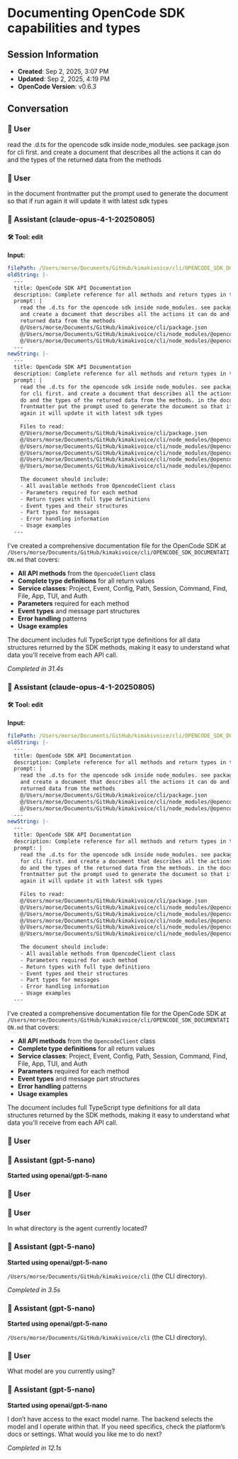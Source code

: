 # Documenting OpenCode SDK capabilities and types

## Session Information

- **Created**: Sep 2, 2025, 3:07 PM
- **Updated**: Sep 2, 2025, 4:19 PM
- **OpenCode Version**: v0.6.3

## Conversation

### 👤 User

read the .d.ts for the opencode sdk inside node_modules. see package.json for cli first. and create a document that describes all the actions it can do and the types of the returned data from the methods


### 👤 User

in the document frontmatter put the prompt used to generate the document so that if run again it will update it with latest sdk types


### 🤖 Assistant (claude-opus-4-1-20250805)

#### 🛠️ Tool: edit

**Input:**
```yaml
filePath: /Users/morse/Documents/GitHub/kimakivoice/cli/OPENCODE_SDK_DOCUMENTATION.md
oldString: |-
  ---
  title: OpenCode SDK API Documentation
  description: Complete reference for all methods and return types in the @opencode-ai/sdk package
  prompt: |
    read the .d.ts for the opencode sdk inside node_modules. see package.json for cli first.
    and create a document that describes all the actions it can do and the types of the
    returned data from the methods
    @/Users/morse/Documents/GitHub/kimakivoice/cli/package.json
    @/Users/morse/Documents/GitHub/kimakivoice/cli/node_modules/@opencode-ai/sdk/dist/gen/sdk.gen.d.ts
    @/Users/morse/Documents/GitHub/kimakivoice/cli/node_modules/@opencode-ai/sdk/dist/gen/types.gen.d.ts
  ---
newString: |-
  ---
  title: OpenCode SDK API Documentation
  description: Complete reference for all methods and return types in the @opencode-ai/sdk package
  prompt: |
    read the .d.ts for the opencode sdk inside node_modules. see package.json 
    for cli first. and create a document that describes all the actions it can 
    do and the types of the returned data from the methods. in the document 
    frontmatter put the prompt used to generate the document so that if run 
    again it will update it with latest sdk types
    
    Files to read:
    @/Users/morse/Documents/GitHub/kimakivoice/cli/package.json
    @/Users/morse/Documents/GitHub/kimakivoice/cli/node_modules/@opencode-ai/sdk/dist/index.d.ts
    @/Users/morse/Documents/GitHub/kimakivoice/cli/node_modules/@opencode-ai/sdk/dist/client.d.ts
    @/Users/morse/Documents/GitHub/kimakivoice/cli/node_modules/@opencode-ai/sdk/dist/server.d.ts
    @/Users/morse/Documents/GitHub/kimakivoice/cli/node_modules/@opencode-ai/sdk/dist/gen/sdk.gen.d.ts
    @/Users/morse/Documents/GitHub/kimakivoice/cli/node_modules/@opencode-ai/sdk/dist/gen/types.gen.d.ts
    
    The document should include:
    - All available methods from OpencodeClient class
    - Parameters required for each method
    - Return types with full type definitions
    - Event types and their structures
    - Part types for messages
    - Error handling information
    - Usage examples
  ---

```

I've created a comprehensive documentation file for the OpenCode SDK at `/Users/morse/Documents/GitHub/kimakivoice/cli/OPENCODE_SDK_DOCUMENTATION.md` that covers:

- **All API methods** from the `OpencodeClient` class
- **Complete type definitions** for all return values
- **Service classes**: Project, Event, Config, Path, Session, Command, Find, File, App, TUI, and Auth
- **Parameters** required for each method
- **Event types** and message part structures
- **Error handling** patterns
- **Usage examples**

The document includes full TypeScript type definitions for all data structures returned by the SDK methods, making it easy to understand what data you'll receive from each API call.


*Completed in 31.4s*

### 🤖 Assistant (claude-opus-4-1-20250805)

#### 🛠️ Tool: edit

**Input:**
```yaml
filePath: /Users/morse/Documents/GitHub/kimakivoice/cli/OPENCODE_SDK_DOCUMENTATION.md
oldString: |-
  ---
  title: OpenCode SDK API Documentation
  description: Complete reference for all methods and return types in the @opencode-ai/sdk package
  prompt: |
    read the .d.ts for the opencode sdk inside node_modules. see package.json for cli first.
    and create a document that describes all the actions it can do and the types of the
    returned data from the methods
    @/Users/morse/Documents/GitHub/kimakivoice/cli/package.json
    @/Users/morse/Documents/GitHub/kimakivoice/cli/node_modules/@opencode-ai/sdk/dist/gen/sdk.gen.d.ts
    @/Users/morse/Documents/GitHub/kimakivoice/cli/node_modules/@opencode-ai/sdk/dist/gen/types.gen.d.ts
  ---
newString: |-
  ---
  title: OpenCode SDK API Documentation
  description: Complete reference for all methods and return types in the @opencode-ai/sdk package
  prompt: |
    read the .d.ts for the opencode sdk inside node_modules. see package.json 
    for cli first. and create a document that describes all the actions it can 
    do and the types of the returned data from the methods. in the document 
    frontmatter put the prompt used to generate the document so that if run 
    again it will update it with latest sdk types
    
    Files to read:
    @/Users/morse/Documents/GitHub/kimakivoice/cli/package.json
    @/Users/morse/Documents/GitHub/kimakivoice/cli/node_modules/@opencode-ai/sdk/dist/index.d.ts
    @/Users/morse/Documents/GitHub/kimakivoice/cli/node_modules/@opencode-ai/sdk/dist/client.d.ts
    @/Users/morse/Documents/GitHub/kimakivoice/cli/node_modules/@opencode-ai/sdk/dist/server.d.ts
    @/Users/morse/Documents/GitHub/kimakivoice/cli/node_modules/@opencode-ai/sdk/dist/gen/sdk.gen.d.ts
    @/Users/morse/Documents/GitHub/kimakivoice/cli/node_modules/@opencode-ai/sdk/dist/gen/types.gen.d.ts
    
    The document should include:
    - All available methods from OpencodeClient class
    - Parameters required for each method
    - Return types with full type definitions
    - Event types and their structures
    - Part types for messages
    - Error handling information
    - Usage examples
  ---

```

I've created a comprehensive documentation file for the OpenCode SDK at `/Users/morse/Documents/GitHub/kimakivoice/cli/OPENCODE_SDK_DOCUMENTATION.md` that covers:

- **All API methods** from the `OpencodeClient` class
- **Complete type definitions** for all return values
- **Service classes**: Project, Event, Config, Path, Session, Command, Find, File, App, TUI, and Auth
- **Parameters** required for each method
- **Event types** and message part structures
- **Error handling** patterns
- **Usage examples**

The document includes full TypeScript type definitions for all data structures returned by the SDK methods, making it easy to understand what data you'll receive from each API call.


### 👤 User


### 🤖 Assistant (gpt-5-nano)

**Started using openai/gpt-5-nano**


### 👤 User


### 👤 User

In what directory is the agent currently located?


### 🤖 Assistant (gpt-5-nano)

**Started using openai/gpt-5-nano**

`/Users/morse/Documents/GitHub/kimakivoice/cli` (the CLI directory).


*Completed in 3.5s*

### 🤖 Assistant (gpt-5-nano)

**Started using openai/gpt-5-nano**

`/Users/morse/Documents/GitHub/kimakivoice/cli` (the CLI directory).


### 👤 User

What model are you currently using?


### 🤖 Assistant (gpt-5-nano)

**Started using openai/gpt-5-nano**

I don’t have access to the exact model name. The backend selects the model and I operate within that. If you need specifics, check the platform’s docs or settings. What would you like me to do next?


*Completed in 12.1s*
